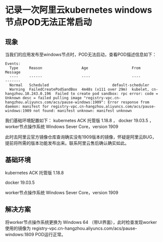# 记录一次阿里云kubernetes windows节点POD无法正常启动

## 现象

当我们的应用发布至windows节点时，POD无法启动，查看POD描述信息如下：

```shell
Events:
  Type     Reason                  Age                    From                               Message
  ----     ------                  ----                   ----                               -------
  Normal   Scheduled                             default-scheduler                  
  Warning  FailedCreatePodSandBox  4m48s (x111 over 29m)  kubelet, cn-hangzhou.10.243.0.196  Failed to create pod sandbox: rpc error: code = Unknown desc = failed pulling image "registry-vpc.cn-hangzhou.aliyuncs.com/acs/pause-windows:1909": Error response from daemon: manifest for registry-vpc.cn-hangzhou.aliyuncs.com/acs/pause-windows:1909 not found: manifest unknown: manifest unknown
  ```
  我们基础环境配置如下：
kubernetes ACK 托管版 1.18.8 ， docker   19.03.5 ，worker节点操作系统  Windows Sever Core，version 1909

此时去阿里云官方镜像仓库查询确实没有1909版本的镜像，怀疑是阿里云BUG，提前将所需的版本功能发布出来。联系阿里云售后确认确实如此。

## 基础环境

kubernetes ACK 托管版 1.18.8

docker   19.03.5

worker节点操作系统  Windows Sever Core，version 1909

## 解决方案

  将worker节点操作系统更换为 Windows 64 （带UI界面），此时检查发现worker使用的镜像为 registry-vpc.cn-hangzhou.aliyuncs.com/acs/pause-windows:1809  POD运行正常。